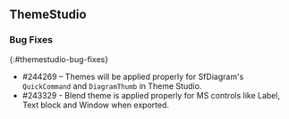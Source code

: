 ## ThemeStudio

### Bug Fixes
{:#themestudio-bug-fixes}

* #244269 – Themes will be applied properly for SfDiagram's `QuickCommand` and `DiagramThumb` in Theme Studio.
* \#243329 - Blend theme is applied properly for MS controls like Label, Text block and Window when exported.